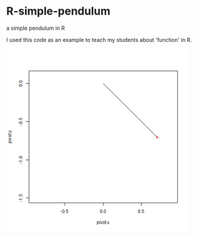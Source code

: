 # R-simple-pendulum
a simple pendulum in R

I used this code as an example to teach my students about 'function' in R.

![pendulum](apendulum.gif)

